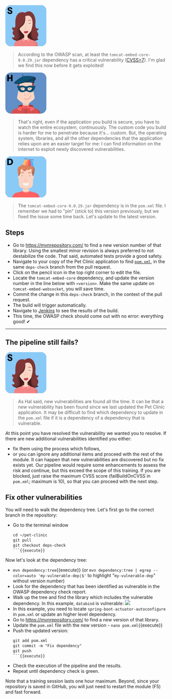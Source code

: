 ![Selma](../../assets/online-devops-dojo/shift-security-left/selma.png)

> According to the OWASP scan, at least the `tomcat-embed-core-9.0.29.jar` dependency has a critical vulnerability ([CVSS>7](https://www.cvedetails.com/)).
> I'm glad we find this now before it gets exploited!

![Hal](../../assets/online-devops-dojo/shift-security-left/hal.png)

> That's right, even if the application you build is secure, you have to watch the entire ecosystem, continuously.
> The custom code you build is harder for me to penetrate because it's... custom.
> But, the operating system, libraries, and all the other dependencies that the application relies upon are an easier target for me:
> I can find information on the internet to exploit newly discovered vulnerabilities.

![Dan](../../assets/online-devops-dojo/shift-security-left/dan.png)

> The `tomcat-embed-core-9.0.29.jar` dependency is in the `pom.xml` file.
> I remember we had to "pin" (stick to) this version previously, but we fixed the issue some time back.
> Let's update to the latest version.

## Steps

* Go to <https://mvnrepository.com/> to find a new version number of that
  library. Using the smallest minor revision is always preferred to not
  destabilize the code. That said, automated tests provide a good safety.
* Navigate to your copy of the Pet Clinic application to find
  [`pom.xml`](https://[[HOST_SUBDOMAIN]]-9876-[[KATACODA_HOST]].environments.katacoda.com/#pomfilebranch),
  in the same `deps-check` branch from the pull request.
* Click on the pencil icon in the top right corner to edit the file.
* Locate the `tomcat-embed-core` dependency, and update the version number in
  the line below with `<version>`. Make the same update on
  `tomcat-embed-websocket`, you will save time.
* Commit the change in this `deps-check` branch, in the context of the pull
  request.
* The build will trigger automatically.
* Navigate to <a href="https://[[HOST_SUBDOMAIN]]-8080-[[KATACODA_HOST]].environments.katacoda.com/blue/organizations/jenkins/pet-clinic/activity" target="jenkins">Jenkins</a>
  to see the results of the build.
* This time, the OWASP check should come out with no error: everything good! ✔

---
## The pipeline still fails?

![Selma](../../assets/online-devops-dojo/shift-security-left/selma.png)

> As Hal said, new vulnerabilities are found all the time. It can be that a
> new vulnerability has been found since we last updated the Pet Clinic
> application. It may be difficult to find which dependency to update in the `pom.xml` file
> if it is a dependency of a dependency that is vulnerable.

At this point you have resolved the vulnerability we wanted you to resolve. If
there are new additional vulnerabilities identified you either:

* fix them using the process which follows,
* or you can ignore any additional items and proceed with the rest of the module.
  It can happen that new vulnerabilities are discovered but no fix exists yet.
  Our pipeline would require some enhancements to assess the risk and continue,
  but this exceed the scope of this training. If you are blocked, just raise the
  maximum CVSS score (failBuildOnCVSS in `pom.xml`; maximum is 10), so that you
  can proceed with the next step.

## Fix other vulnerabilities

You will need to walk the dependency tree. Let's first go to the correct branch
in the repository:

* Go to the terminal window
  ```
  cd ~/pet-clinic
  git pull
  git checkout deps-check
  ```{{execute}}

Now let's look at the dependency tree:

* `mvn dependency:tree`{{execute}}
  (or `mvn dependency:tree | egrep --color=auto 'my-vulnerable-dep|$'` to highlight
  "`my-vulnerable-dep`" without version number)
* Look for the dependency that has been identified as vulnerable in the OWASP
  dependency check report.
* Walk up the tree and find the library which includes the vulnerable
  dependency. In this example, `databind` is vulnerable:
  ![](../../assets/online-devops-dojo/shift-security-left/mvn-tree.png)
* In this example, you need to locate `spring-boot-actuator-autoconfigure` in
  `pom.xml` or update an higher level dependency.
* Go to <https://mvnrepository.com/> to find a new version of that library.
* Update the `pom.xml` file with the new version - `nano pom.xml`{{execute}}
* Push the updated version:
  ```
  git add pom.xml
  git commit -m "Fix dependency"
  git push
  ```{{execute}}
* Check the execution of the pipeline and the results.
* Repeat until dependency check is green.

Note that a training session lasts one hour maximum. Beyond, since your repository is saved in GitHub, you will just need to restart the module (F5) and fast forward.
